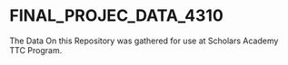 # FINAL_PROJEC_DATA_4310
The Data On this  Repository was gathered for use at Scholars Academy TTC Program.

